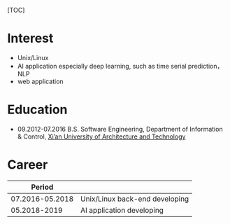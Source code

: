 [TOC]

# Interest

- Unix/Linux
- AI application especially deep learning, such as time serial prediction，NLP
- web application



# Education

- 09.2012-07.2016 B.S. Software Engineering, Department of Information & Control, [Xi’an University of Architecture and Technology](http://www.xauat.edu.cn/zh-cn/index.php)

# Career

| Period          |                                |
| --------------- | ------------------------------ |
| 07.2016-05.2018 | Unix/Linux back-end developing |
| 05.2018-2019    | AI application developing      |

